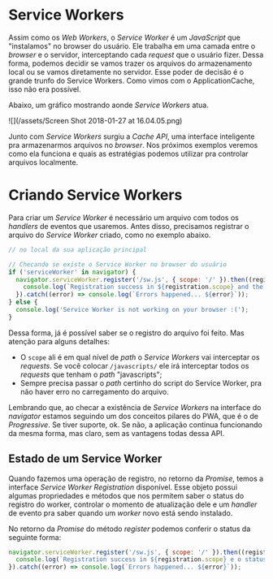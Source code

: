 # Service Workers

Assim como os _Web Workers_, o _Service Worker_ é um _JavaScript_ que "instalamos" no browser do usuário. Ele trabalha em uma camada entre o _browser_ e o servidor, interceptando cada _request_ que o usuário fizer. Dessa forma, podemos decidir se vamos trazer os arquivos do armazenamento local ou se vamos diretamente no servidor. Esse poder de decisão é o grande trunfo do Service Workers. Como vimos com o ApplicationCache, isso não era possível.

Abaixo, um gráfico mostrando aonde _Service Workers_ atua.

![](/assets/Screen Shot 2018-01-27 at 16.04.05.png)

Junto com _Service Workers_ surgiu a _Cache API_, uma interface inteligente pra armazenarmos arquivos no _browser_. Nos próximos exemplos veremos como ela funciona e quais as estratégias podemos utilizar pra controlar arquivos localmente.

# Criando Service Workers

Para criar um _Service Worker_ é necessário um arquivo com todos os _handlers_ de eventos que usaremos. Antes disso, precisamos registrar o arquivo do _Service Worker_ criado, como no exemplo abaixo.

```js
// no local da sua aplicação principal

// Checando se existe o Service Worker no browser do usuário
if ('serviceWorker' in navigator) {
  navigator.serviceWorker.register('/sw.js', { scope: '/' }).then((registration) => {
    console.log(`Registration success in ${registration.scope} and the status is ${registration.state}`);
  }).catch((error) => console.log(`Errors happened... ${error}`));
} else {
  console.log('Service Worker is not working on your browser :(');
}
```

Dessa forma, já é possível saber se o registro do arquivo foi feito. Mas atenção para alguns detalhes:

* O `scope` ali é em qual nível de _path_ o _Service Workers_ vai interceptar os _requests_. Se você colocar `/javascripts/` ele irá interceptar todos os _requests_ que tenham o _path_ "javascripts";
* Sempre precisa passar o _path_ certinho do script do Service Worker, pra não haver erro no carregamento do arquivo.

Lembrando que, ao checar a existência de _Service Workers_ na interface do _navigator_ estamos seguindo um dos conceitos pilares do PWA, que é o de _Progressive_. Se tiver suporte, ok. Se não, a aplicação continua funcionando da mesma forma, mas claro, sem as vantagens todas dessa API.

## Estado de um Service Worker

Quando fazemos uma operação de registro, no retorno da _Promise_, temos a interface _Service Worker Registration_ disponível. Esse objeto possui algumas propriedades e métodos que nos permitem saber o status do registro do worker, controlar o momento de atualização dele e um _handler_ de evento pra saber quando um _worker_ novo está sendo instalado.

No retorno da _Promise_ do método _register_ podemos conferir o status da seguinte forma:

```js
navigator.serviceWorker.register('/sw.js', { scope: '/' }).then((registration) => {
  console.log(`Registration success in ${registration.scope} e o status é ${registration.state}`);
}).catch((error) => console.log(`Errors happened... ${error}`));
```

## 



